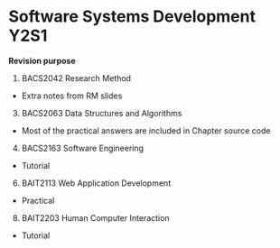 # Software Systems Development Y2S1 #

**Revision purpose**

1. BACS2042 Research Method
 - Extra notes from RM slides  
3. BACS2063 Data Structures and Algorithms
 - Most of the practical answers are included in Chapter source code   
4. BACS2163 Software Engineering
 - Tutorial  
6. BAIT2113 Web Application Development
 - Practical
8. BAIT2203 Human Computer Interaction
 - Tutorial 

